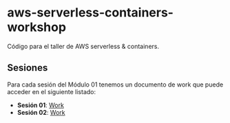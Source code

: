 # aws-serverless-containers-workshop

Código para el taller de AWS serverless &amp; containers.

## Sesiones

Para cada sesión del Módulo 01 tenemos un documento de work que puede acceder en el siguiente listado:

* **Sesión 01**: [Work](sesion-01/README.md)
* **Sesión 02**: [Work](sesion-02/README.md)
